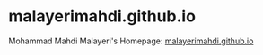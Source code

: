 # malayerimahdi.github.io
Mohammad Mahdi Malayeri's Homepage: <a href="https://malayerimahdi.github.io/" target="_blank">malayerimahdi.github.io</a>
